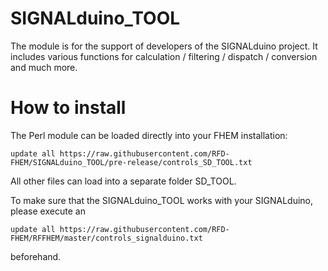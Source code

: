 # SIGNALduino_TOOL

The module is for the support of developers of the SIGNALduino project. It includes various functions for calculation / filtering / dispatch / conversion and much more.

How to install
======
The Perl module can be loaded directly into your FHEM installation:

```update all https://raw.githubusercontent.com/RFD-FHEM/SIGNALduino_TOOL/pre-release/controls_SD_TOOL.txt```

All other files can load into a separate folder SD_TOOL.


To make sure that the SIGNALduino_TOOL works with your SIGNALduino, please execute an

```update all https://raw.githubusercontent.com/RFD-FHEM/RFFHEM/master/controls_signalduino.txt```

beforehand.
